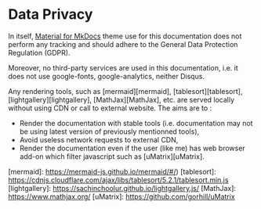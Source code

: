 
<!-- BEGIN MKDOCS TEMPLATE -->
<!-- WARNING, DO NOT UPDATE CONTENT BETWEEN MKDOCS TEMPLATE TAG !-->
<!-- Modified content will be overwritten when updating.-->
# Data Privacy

In itself, [Material for MkDocs][mkdocs_material] theme use for this
documentation does not perform any tracking and should adhere to the General
Data Protection Regulation (GDPR).

Moreover, no third-party services are used in this documentation, i.e. it does
not use google-fonts, google-analytics, neither Disqus.

Any rendering tools, such as [mermaid][mermaid], [tablesort][tablesort],
[lightgallery][lightgallery], [MathJax][MathJax], etc. are served locally without
using CDN or call to external website. The aims are to :

  * Render the documentation with stable tools (i.e. documentation may not be
    using latest version of previously mentionned tools),
  * Avoid useless network requests to external CDN,
  * Render the documentation even if the user (like me) has web browser add-on
    which filter javascript such as [uMatrix][uMatrix].

<!-- markdownlint-disable MD034 -->
[mkdocs_material]: https://squidfunk.github.io/mkdocs-material/data-privacy/
[mermaid]: https://mermaid-js.github.io/mermaid/#/)
[tablesort]: https://cdnjs.cloudflare.com/ajax/libs/tablesort/5.2.1/tablesort.min.js
[lightgallery]: https://sachinchoolur.github.io/lightgallery.js/
[MathJax]: https://www.mathjax.org/
[uMatrix]: https://github.com/gorhill/uMatrix
<!-- END MKDOCS TEMPLATE -->

